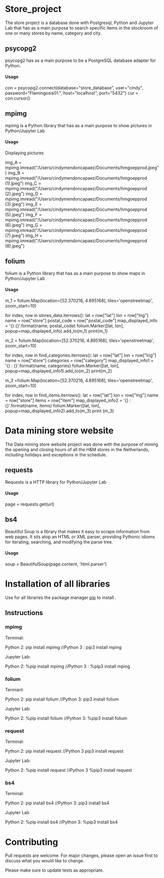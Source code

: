 # Store_project 

The store project is a database done with Postgresql, Python and Jupyter Lab that has as a main purpose to search specific items in the stockroom of one or many stores by name, category and city.

## psycopg2

psycopg2 has as a main purpose to be a PostgreSQL database adapter for Python.

#### Usage ####
con = psycopg2.connect(database="store_database", user="cindy", password="Flamingosis01.", host="localhost", port="5432")
cur = con.cursor()


## mpimg

mpimg is a Python library that has as a main purpose to show pictures in Python/Jupyter Lab

#### Usage ####

Displaying pictures

img_A = mpimg.imread("/Users/cindymendoncapaez/Documents/hmgoepprod.jpeg")
img_B = mpimg.imread("/Users/cindymendoncapaez/Documents/hmgoepprod (1).jpeg")
img_C = mpimg.imread("/Users/cindymendoncapaez/Documents/hmgoepprod (2).jpeg")
img_D = mpimg.imread("/Users/cindymendoncapaez/Documents/hmgoepprod (3).jpeg")
img_E = mpimg.imread("/Users/cindymendoncapaez/Documents/hmgoepprod (5).jpeg")
img_F = mpimg.imread("/Users/cindymendoncapaez/Documents/hmgoepprod (6).jpeg")
img_G = mpimg.imread("/Users/cindymendoncapaez/Documents/hmgoepprod (7).jpeg")
img_H = mpimg.imread("/Users/cindymendoncapaez/Documents/hmgoepprod (8).jpeg")



## folium

folium is a Python library that has as a main purpose to show maps in Python/Jupyter Lab

#### Usage ####

m_1 = folium.Map(location=[52.370216, 4.895168], tiles='openstreetmap', zoom_start=10)

for index, row in stores_data.iterrows():
    lat = row["lat"]
    lon = row["lng"]
    name = row["store"]
    postal_code = row["postal_code"]
    map_displayed_info = '{}  {}'.format(name, postal_code)
    folium.Marker([lat, lon], popup=map_displayed_info).add_to(m_1)
    print(m_1)

m_2 = folium.Map(location=[52.370216, 4.895168], tiles='openstreetmap', zoom_start=10)

for index, row in find_categories.iterrows():
    lat = row["lat"]
    lon = row["lng"]
    name = row["store"]
    categories = row["category"]
    map_displayed_info1 = '{} : {}'.format(name, categories)
    folium.Marker([lat, lon], popup=map_displayed_info1).add_to(m_2)
    print(m_2)
    
m_3 =folium.Map(location=[52.370216, 4.895168], tiles='openstreetmap', zoom_start=10)

for index, row in find_items.iterrows():
    lat = row["lat"]
    lon = row["lng"]
    name = row["store"]
    items = row["item"]
    map_displayed_info2 = '{} : {}'.format(name, items)
    folium.Marker([lat, lon], popup=map_displayed_info2).add_to(m_3)
    print (m_3)


# Data mining store website 

The Data mining store website project was done with the purpose of mining the opening and closing hours of all the H&M stores in the Netherlands, including holidays and exceptions in the schedule.

## requests

Requests is a HTTP library for Python/Jupyter Lab

#### Usage ####

page = requests.get(url)


## bs4 

Beautiful Soup is a library that makes it easy to scrape information from web pages. 
It sits atop an HTML or XML parser, providing Pythonic idioms for iterating, searching, and modifying the parse tree.

#### Usage ####

soup = BeautifulSoup(page.content, 'html.parser')



# Installation of all libraries 

Use for all libraries the package manager [pip](https://pip.pypa.io/en/stable/) to install .

## Instructions

### mpimg

Terminal:

Python 2: pip install mpimg
//Python 3 : pip3 install mping

Jupyter Lab:

Python 2: %pip install mpimg
//Python 3 : %pip3 install mping

### folium

Termianl:

Python 2: pip install folium 
//Python 3: pip3 install folium

Jupyter Lab:

Python 2: %pip install folium 
//Python 3: %pip3 install folium

### request

Terminal:

Python 2: pip install request
//Python 3 pip3 install request

Jupyter Lab:

Python 2: %pip install request
//Python 3 %pip3 install request

### bs4 

Terminal:

Python 2: pip install bs4
//Python 3: pip3 install bs4

Jupyter Lab

Python 2: %pip install bs4
//Python 3: %pip3 install bs4

# Contributing 
Pull requests are welcome. For major changes, please open an issue first to discuss what you would like to change.

Please make sure to update tests as appropriate.
